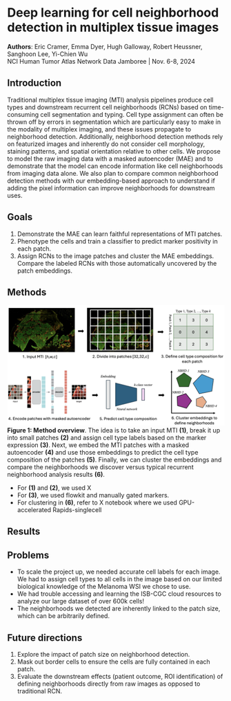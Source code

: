 # Deep learning for cell neighborhood detection in multiplex tissue images
**Authors**: Eric Cramer, Emma Dyer, Hugh Galloway, Robert Heussner, Sanghoon Lee, Yi-Chien Wu  
NCI Human Tumor Atlas Network Data Jamboree | Nov. 6-8, 2024

## Introduction
Traditional multiplex tissue imaging (MTI) analysis pipelines produce cell types and downstream recurrent cell neighborhoods (RCNs) based on time-consuming cell segmentation and typing. Cell type assignment can often be thrown off by errors in segmentation which are particularly easy to make in the modality of multiplex imaging, and these issues propagate to neighborhood detection. Additionally, neighborhood detection methods rely on featurized images and inherently do not consider cell morphology, staining patterns, and spatial orientation relative to other cells. We propose to model the raw imaging data with a masked autoencoder (MAE) and to demonstrate that the model can encode information like cell neighborhoods from imaging data alone. We also plan to compare common neighborhood detection methods with our embedding-based approach to understand if adding the pixel information can improve neighborhoods for downstream uses. 

## Goals 
1. Demonstrate the MAE can learn faithful representations of MTI patches.
2. Phenotype the cells and train a classifier to predict marker positivity in each patch.
3. Assign RCNs to the image patches and cluster the MAE embeddings. Compare the labeled RCNs with those automatically uncovered by the patch embeddings. 

## Methods
![Workflow](assets/workflow.png)  
**Figure 1: Method overview**. The idea is to take an input MTI **(1)**, break it up into small patches **(2)** and assign cell type labels based on the marker expression **(3)**. Next, we embed the MTI patches with a masked autoencoder **(4)** and use those embeddings to predict the cell type composition of the patches **(5)**. Finally, we can cluster the embeddings and compare the neighborhoods we discover versus typical recurrent neighborhood analysis results **(6)**. 

- For **(1)** and **(2)**, we used X 
- For **(3)**, we used flowkit and manually gated markers. 
- For clustering in **(6)**, refer to X notebook where we used GPU-accelerated Rapids-singlecell 

## Results

## Problems
- To scale the project up, we needed accurate cell labels for each image. We had to assign cell types to all cells in the image based on our limited biological knowledge of the Melanoma WSI we chose to use.
- We had trouble accessing and learning the ISB-CGC cloud resources to analyze our large dataset of over 600k cells!
- The neighborhoods we detected are inherently linked to the patch size, which can be arbitrarily defined.
 
## Future directions
1. Explore the impact of patch size on neighborhood detection.
2. Mask out border cells to ensure the cells are fully contained in each patch.
3. Evaluate the downstream effects (patient outcome, ROI identification) of defining neighborhoods directly from raw images as opposed to traditional RCN.
